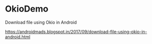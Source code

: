 # OkioDemo
Download file using Okio in Android

https://androidmads.blogspot.in/2017/09/download-file-using-okio-in-android.html
